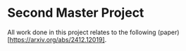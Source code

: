 # Second Master Project

All work done in this project relates to the following (paper)[https://arxiv.org/abs/2412.12019].



